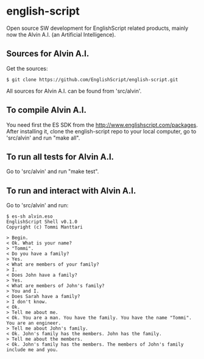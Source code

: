 # english-script
Open source SW development for EnglishScript related products, mainly now
the Alvin A.I. (an Artificial Intelligence).

## Sources for Alvin A.I.

Get the sources:

    $ git clone https://github.com/EnglishScript/english-script.git

All sources for Alvin A.I. can be found from 'src/alvin'.

## To compile Alvin A.I.

You need first the ES SDK from the http://www.englishscript.com/packages.
After installing it, clone the english-script repo to your local
computer, go to 'src/alvin' and run "make all".

## To run all tests for Alvin A.I.

Go to 'src/alvin' and run "make test".

## To run and interact with Alvin A.I.

Go to 'src/alvin' and run:

    $ es-sh alvin.eso
    EnglishScript Shell v0.1.0
    Copyright (c) Tommi Manttari

    > Begin.
    < Ok. What is your name? 
    > "Tommi".
    < Do you have a family? 
    > Yes.
    < What are members of your family? 
    > I.
    < Does John have a family? 
    > Yes.
    < What are members of John's family? 
    > You and I.
    < Does Sarah have a family? 
    > I don't know.
    < Ok. 
    > Tell me about me.
    < Ok. You are a man. You have the family. You have the name "Tommi". You are an engineer.
    > Tell me about John's family.
    < Ok. John's family has the members. John has the family. 
    > Tell me about the members.
    < Ok. John's family has the members. The members of John's family include me and you. 

